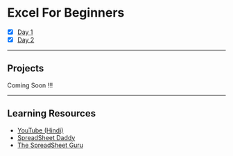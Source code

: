 # Excel For Beginners
- [X] [Day 1](/Days/day1.md)
- [X] [Day 2](/Days/day2.md)

<hr>

## Projects
Coming Soon !!!

<hr>

## Learning Resources
- [YouTube (Hindi)](https://youtube.com/playlist?list=PLdOKnrf8EcP1Y1XRUVSUc0g-WfeiBigbd)
- [SpreadSheet Daddy](https://spreadsheetdaddy.com/excel)
- [The SpreadSheet Guru](https://www.thespreadsheetguru.com/category/excel/)

